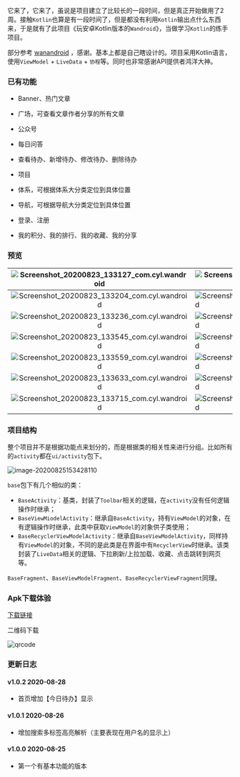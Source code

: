 它来了，它来了，虽说是项目建立了比较长的一段时间，但是真正开始做用了2周。接触`Kotlin`也算是有一段时间了，但是都没有利用`Kotlin`输出点什么东西来，于是就有了此项目《玩安卓Kotlin版本的`Wandroid`》，当做学习`Kotlin`的练手项目。



部分参考 [wanandroid](https://github.com/xiaoyanger0825/wanandroid) ，感谢。基本上都是自己瞎设计的。项目采用Kotlin语言，使用`ViewModel` + `LiveData` + `协程`等。同时也非常感谢API提供者鸿洋大神。



### 已有功能

- Banner、热门文章
- 广场，可查看文章作者分享的所有文章
- 公众号
- 每日问答
- 查看待办、新增待办、修改待办、删除待办

- 项目
- 体系，可根据体系大分类定位到具体位置
- 导航，可根据导航大分类定位到具体位置
- 登录、注册
- 我的积分、我的排行、我的收藏、我的分享



### 预览

| ![Screenshot_20200823_133127_com.cyl.wandroid](https://github.com/SmartCyl/Wandroid-kotlin/blob/master/images/Screenshot_20200823_133127_com.cyl.wandroid.jpg) | ![Screenshot_20200823_133140_com.cyl.wandroid](https://github.com/SmartCyl/Wandroid-kotlin/blob/master/images/Screenshot_20200823_133140_com.cyl.wandroid.jpg) | ![Screenshot_20200823_133151_com.cyl.wandroid](https://github.com/SmartCyl/Wandroid-kotlin/blob/master/images/Screenshot_20200823_133151_com.cyl.wandroid.jpg) |
| :----------------------------------------------------------: | ------------------------------------------------------------ | ------------------------------------------------------------ |
| ![Screenshot_20200823_133204_com.cyl.wandroid](https://github.com/SmartCyl/Wandroid-kotlin/blob/master/images/Screenshot_20200823_133204_com.cyl.wandroid.jpg) | ![Screenshot_20200823_133215_com.cyl.wandroid](https://github.com/SmartCyl/Wandroid-kotlin/blob/master/images/Screenshot_20200823_133215_com.cyl.wandroid.jpg) | ![Screenshot_20200823_133229_com.cyl.wandroid](https://github.com/SmartCyl/Wandroid-kotlin/blob/master/images/Screenshot_20200823_133229_com.cyl.wandroid.jpg) |
| ![Screenshot_20200823_133236_com.cyl.wandroid](https://github.com/SmartCyl/Wandroid-kotlin/blob/master/images/Screenshot_20200823_133236_com.cyl.wandroid.jpg) | ![Screenshot_20200823_133528_com.cyl.wandroid](https://github.com/SmartCyl/Wandroid-kotlin/blob/master/images/Screenshot_20200823_133528_com.cyl.wandroid.jpg) | ![Screenshot_20200823_133538_com.cyl.wandroid](https://github.com/SmartCyl/Wandroid-kotlin/blob/master/images/Screenshot_20200823_133538_com.cyl.wandroid.jpg) |
| ![Screenshot_20200823_133545_com.cyl.wandroid](https://github.com/SmartCyl/Wandroid-kotlin/blob/master/images/Screenshot_20200823_133545_com.cyl.wandroid.jpg) | ![Screenshot_20200823_133550_com.cyl.wandroid](https://github.com/SmartCyl/Wandroid-kotlin/blob/master/images/Screenshot_20200823_133550_com.cyl.wandroid.jpg) | ![Screenshot_20200823_133554_com.cyl.wandroid](https://github.com/SmartCyl/Wandroid-kotlin/blob/master/images/Screenshot_20200823_133554_com.cyl.wandroid.jpg) |
| ![Screenshot_20200823_133559_com.cyl.wandroid](https://github.com/SmartCyl/Wandroid-kotlin/blob/master/images/Screenshot_20200823_133559_com.cyl.wandroid.jpg) | ![Screenshot_20200823_133612_com.cyl.wandroid](https://github.com/SmartCyl/Wandroid-kotlin/blob/master/images/Screenshot_20200823_133612_com.cyl.wandroid.jpg) | ![Screenshot_20200823_133626_com.cyl.wandroid](https://github.com/SmartCyl/Wandroid-kotlin/blob/master/images/Screenshot_20200823_133626_com.cyl.wandroid.jpg) |
| ![Screenshot_20200823_133633_com.cyl.wandroid](https://github.com/SmartCyl/Wandroid-kotlin/blob/master/images/Screenshot_20200823_133633_com.cyl.wandroid.jpg) | ![Screenshot_20200823_133700_com.cyl.wandroid](https://github.com/SmartCyl/Wandroid-kotlin/blob/master/images/Screenshot_20200823_133700_com.cyl.wandroid.jpg) | ![Screenshot_20200823_133712_com.cyl.wandroid](https://github.com/SmartCyl/Wandroid-kotlin/blob/master/images/Screenshot_20200823_133712_com.cyl.wandroid.jpg) |
| ![Screenshot_20200823_133715_com.cyl.wandroid](https://github.com/SmartCyl/Wandroid-kotlin/blob/master/images/Screenshot_20200823_133715_com.cyl.wandroid.jpg) | ![Screenshot_20200823_133533_com.cyl.wandroid](https://github.com/SmartCyl/Wandroid-kotlin/blob/master/images/Screenshot_20200823_133533_com.cyl.wandroid.jpg) | ![Screenshot_20200823_135232_com.cyl.wandroid](https://github.com/SmartCyl/Wandroid-kotlin/blob/master/images/Screenshot_20200823_135232_com.cyl.wandroid.jpg) |





### 项目结构

整个项目并不是根据功能点来划分的，而是根据类的相关性来进行分组。比如所有的`activity`都在`ui/activity`包下。

![image-20200825153428110](https://github.com/SmartCyl/Wandroid-kotlin/blob/master/images/image-20200825153428110.png)



`base`包下有几个相似的类：

- `BaseActivity`：基类，封装了`Toolbar`相关的逻辑，在`activity`没有任何逻辑操作时继承；
- `BaseViewMiodelActivity`：继承自`BaseActivity`，持有`ViewModel`的对象，在有逻辑操作时继承，此类中获取`ViewModel`的对象供子类使用；
- `BaseRecyclerViewModelActivity`：继承自`BaseViewModelActivity`，同样持有`ViewModel`的对象，不同的是此类是在界面中有`RecyclerView`时继承。该类封装了`LiveData`相关的逻辑、下拉刷新/上拉加载、收藏、点击跳转到网页等。

`BaseFragment`、`BaseViewModelFragment`、`BaseRecyclerViewFragment`同理。

### Apk下载体验

[下载链接](https://www.ncfwwl.com/b/fBSLQ1)



二维码下载

![qrcode](https://github.com/SmartCyl/Wandroid-kotlin/blob/master/images/qrcode.png)

### 更新日志

#### v1.0.2  2020-08-28
- 首页增加【今日待办】显示

#### v1.0.1  2020-08-26
- 增加搜索多标签高亮解析（主要表现在用户名的显示上）

#### v1.0.0  2020-08-25

- 第一个有基本功能的版本

